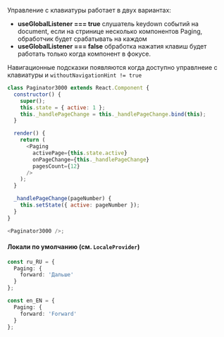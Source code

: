 Управление с клавиатуры работает в двух вариантах:

- **useGlobalListener === true** слушатель keydown событий на document, если на стринице несколько компонентов Paging,
  обработчик будет срабатывать на каждом
- **useGlobalListener === false** обработка нажатия клавиш будет работать только когда компонент в фокусе.

Навигационные подсказки появляются когда доступно управлнеие с клавиатуры и `withoutNavigationHint != true`

```js
class Paginator3000 extends React.Component {
  constructor() {
    super();
    this.state = { active: 1 };
    this._handlePageChange = this._handlePageChange.bind(this);
  }

  render() {
    return (
      <Paging
        activePage={this.state.active}
        onPageChange={this._handlePageChange}
        pagesCount={12}
      />
    );
  }

  _handlePageChange(pageNumber) {
    this.setState({ active: pageNumber });
  }
}

<Paginator3000 />;
```

#### Локали по умолчанию (см. `LocaleProvider`)
```typescript
const ru_RU = {
  Paging: {
    forward: 'Дальше'    
  }
};

const en_EN = {
  Paging: {
    forward: 'Forward'
  }
};

```
